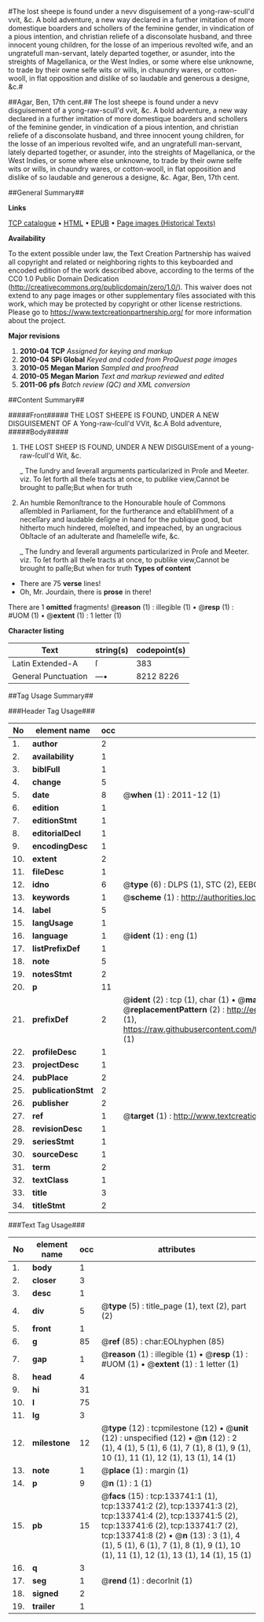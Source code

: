 #The lost sheepe is found under a nevv disguisement of a yong-raw-scull'd vvit, &c. A bold adventure, a new way declared in a further imitation of more domestique boarders and schollers of the feminine gender, in vindication of a pious intention, and christian reliefe of a disconsolate husband, and three innocent young children, for the losse of an imperious revolted wife, and an ungratefull man-servant, lately departed together, or asunder, into the streights of Magellanica, or the West Indies, or some where else unknowne, to trade by their owne selfe wits or wills, in chaundry wares, or cotton-wooll, in flat opposition and dislike of so laudable and generous a designe, &c.#

##Agar, Ben, 17th cent.##
The lost sheepe is found under a nevv disguisement of a yong-raw-scull'd vvit, &c. A bold adventure, a new way declared in a further imitation of more domestique boarders and schollers of the feminine gender, in vindication of a pious intention, and christian reliefe of a disconsolate husband, and three innocent young children, for the losse of an imperious revolted wife, and an ungratefull man-servant, lately departed together, or asunder, into the streights of Magellanica, or the West Indies, or some where else unknowne, to trade by their owne selfe wits or wills, in chaundry wares, or cotton-wooll, in flat opposition and dislike of so laudable and generous a designe, &c.
Agar, Ben, 17th cent.

##General Summary##

**Links**

[TCP catalogue](http://www.ota.ox.ac.uk/tcp/)  • 
[HTML](http://tei.it.ox.ac.uk/tcp/Texts-HTML/free/A75/A75964.html)  • 
[EPUB](http://tei.it.ox.ac.uk/tcp/Texts-EPUB/free/A75/A75964.epub) • 
[Page images (Historical Texts)](https://historicaltexts.jisc.ac.uk/eebo-99899678e)

**Availability**

To the extent possible under law, the Text Creation Partnership has waived all copyright and related or neighboring rights to this keyboarded and encoded edition of the work described above, according to the terms of the CC0 1.0 Public Domain Dedication (http://creativecommons.org/publicdomain/zero/1.0/). This waiver does not extend to any page images or other supplementary files associated with this work, which may be protected by copyright or other license restrictions. Please go to https://www.textcreationpartnership.org/ for more information about the project.

**Major revisions**

1. __2010-04__ __TCP__ *Assigned for keying and markup*
1. __2010-04__ __SPi Global__ *Keyed and coded from ProQuest page images*
1. __2010-05__ __Megan Marion__ *Sampled and proofread*
1. __2010-05__ __Megan Marion__ *Text and markup reviewed and edited*
1. __2011-06__ __pfs__ *Batch review (QC) and XML conversion*

##Content Summary##

#####Front#####
THE LOST SHEEPE IS FOUND, UNDER A NEW DISGUISEMENT OF A Yong-raw-ſcull'd VVit, &c.A Bold adventure, 
#####Body#####

1. THE LOST SHEEP IS FOUND, UNDER A NEW DISGUISEment of a young-raw-ſcull'd Wit, &c.

    _ The ſundry and ſeverall arguments particularized in Proſe and Meeter. viz.
To ſet forth all theſe tracts at once, to publike view,Cannot be brought to paſſe;But when for truth
1. An humble Remonſtrance to the Honourable houſe of Commons aſſembled in Parliament, for the furtherance and eſtabliſhment of a neceſſary and laudable deſigne in hand for the publique good, but hitherto much hindered, moleſted, and impeached, by an ungracious Obſtacle of an adulterate and ſhameleſſe wife, &c.

    _ The ſundry and ſeverall arguments particularized in Proſe and Meeter. viz.
To ſet forth all theſe tracts at once, to publike view,Cannot be brought to paſſe;But when for truth
**Types of content**

  * There are 75 **verse** lines!
  * Oh, Mr. Jourdain, there is **prose** in there!

There are 1 **omitted** fragments! 
 @__reason__ (1) : illegible (1)  •  @__resp__ (1) : #UOM (1)  •  @__extent__ (1) : 1 letter (1)

**Character listing**


|Text|string(s)|codepoint(s)|
|---|---|---|
|Latin Extended-A|ſ|383|
|General Punctuation|—•|8212 8226|

##Tag Usage Summary##

###Header Tag Usage###

|No|element name|occ|attributes|
|---|---|---|---|
|1.|__author__|2||
|2.|__availability__|1||
|3.|__biblFull__|1||
|4.|__change__|5||
|5.|__date__|8| @__when__ (1) : 2011-12 (1)|
|6.|__edition__|1||
|7.|__editionStmt__|1||
|8.|__editorialDecl__|1||
|9.|__encodingDesc__|1||
|10.|__extent__|2||
|11.|__fileDesc__|1||
|12.|__idno__|6| @__type__ (6) : DLPS (1), STC (2), EEBO-CITATION (1), PROQUEST (1), VID (1)|
|13.|__keywords__|1| @__scheme__ (1) : http://authorities.loc.gov/ (1)|
|14.|__label__|5||
|15.|__langUsage__|1||
|16.|__language__|1| @__ident__ (1) : eng (1)|
|17.|__listPrefixDef__|1||
|18.|__note__|5||
|19.|__notesStmt__|2||
|20.|__p__|11||
|21.|__prefixDef__|2| @__ident__ (2) : tcp (1), char (1)  •  @__matchPattern__ (2) : ([0-9\-]+):([0-9IVX]+) (1), (.+) (1)  •  @__replacementPattern__ (2) : http://eebo.chadwyck.com/downloadtiff?vid=$1&page=$2 (1), https://raw.githubusercontent.com/textcreationpartnership/Texts/master/tcpchars.xml#$1 (1)|
|22.|__profileDesc__|1||
|23.|__projectDesc__|1||
|24.|__pubPlace__|2||
|25.|__publicationStmt__|2||
|26.|__publisher__|2||
|27.|__ref__|1| @__target__ (1) : http://www.textcreationpartnership.org/docs/. (1)|
|28.|__revisionDesc__|1||
|29.|__seriesStmt__|1||
|30.|__sourceDesc__|1||
|31.|__term__|2||
|32.|__textClass__|1||
|33.|__title__|3||
|34.|__titleStmt__|2||


###Text Tag Usage###

|No|element name|occ|attributes|
|---|---|---|---|
|1.|__body__|1||
|2.|__closer__|3||
|3.|__desc__|1||
|4.|__div__|5| @__type__ (5) : title_page (1), text (2), part (2)|
|5.|__front__|1||
|6.|__g__|85| @__ref__ (85) : char:EOLhyphen (85)|
|7.|__gap__|1| @__reason__ (1) : illegible (1)  •  @__resp__ (1) : #UOM (1)  •  @__extent__ (1) : 1 letter (1)|
|8.|__head__|4||
|9.|__hi__|31||
|10.|__l__|75||
|11.|__lg__|3||
|12.|__milestone__|12| @__type__ (12) : tcpmilestone (12)  •  @__unit__ (12) : unspecified (12)  •  @__n__ (12) : 2 (1), 4 (1), 5 (1), 6 (1), 7 (1), 8 (1), 9 (1), 10 (1), 11 (1), 12 (1), 13 (1), 14 (1)|
|13.|__note__|1| @__place__ (1) : margin (1)|
|14.|__p__|9| @__n__ (1) : 1 (1)|
|15.|__pb__|15| @__facs__ (15) : tcp:133741:1 (1), tcp:133741:2 (2), tcp:133741:3 (2), tcp:133741:4 (2), tcp:133741:5 (2), tcp:133741:6 (2), tcp:133741:7 (2), tcp:133741:8 (2)  •  @__n__ (13) : 3 (1), 4 (1), 5 (1), 6 (1), 7 (1), 8 (1), 9 (1), 10 (1), 11 (1), 12 (1), 13 (1), 14 (1), 15 (1)|
|16.|__q__|3||
|17.|__seg__|1| @__rend__ (1) : decorInit (1)|
|18.|__signed__|2||
|19.|__trailer__|1||
